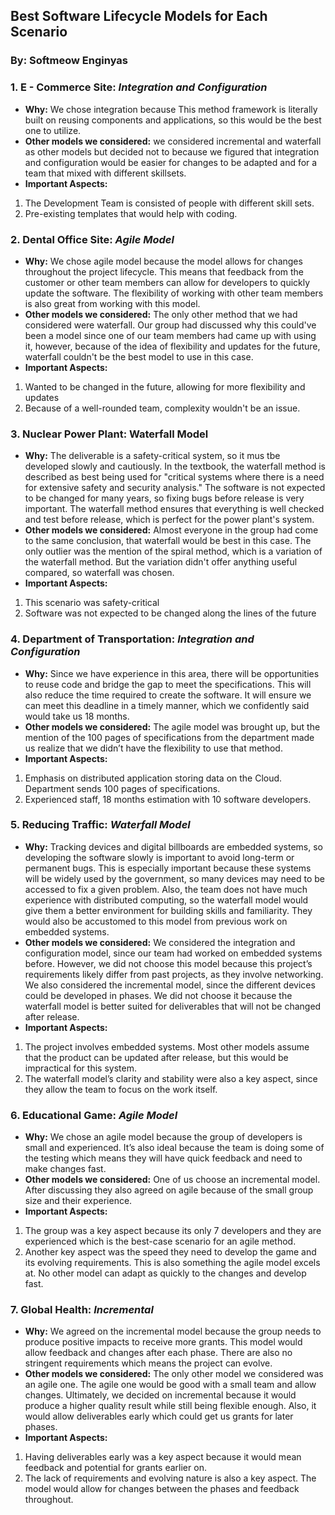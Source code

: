 ## Best Software Lifecycle Models for Each Scenario
### By: Softmeow Enginyas

### 1. E - Commerce Site: *Integration and Configuration*
* **Why:** We chose integration because This method framework is literally built on reusing components and
applications, so this would be the best one to utilize.
* **Other models we considered:** we considered incremental and waterfall as other models but decided not to
because we figured that integration and configuration would be easier for changes to be adapted and for 
a team that mixed with different skillsets.
*  **Important Aspects:**
1. The Development Team is consisted of people with different skill sets.
2. Pre-existing templates that would help with coding.

### 2. Dental Office Site: *Agile Model*
* **Why:** We chose agile model because the model allows for changes throughout the project 
lifecycle. This means that feedback from the customer or other team members can allow for developers
to quickly update the software. The flexibility of working with other team members is also great from working
with this model.
* **Other models we considered:** The only other method that we had considered were waterfall. Our group had discussed
why this could've been a model since one of our team members had came up with using it, however, because of the 
idea of flexibility and updates for the future, waterfall couldn't be the best model to use in this case.
* **Important Aspects:**
1. Wanted to be changed in the future, allowing for more flexibility and updates
2. Because of a well-rounded team, complexity wouldn't be an issue.

### 3. Nuclear Power Plant: Waterfall Model
* **Why:** The deliverable is a safety-critical system, so it mus tbe developed slowly and cautiously. In the textbook,
the waterfall method is described as best being used for "critical systems where there is a need for extensive safety 
and security analysis." The software is not expected to be changed for many years, so fixing bugs before release is very
important. The waterfall method ensures that everything is well checked and test before release, which is perfect for
the power plant's system. 
* **Other models we considered:** Almost everyone in the group had come to the same conclusion, that waterfall would be
best in this case. The only outlier was the mention of the spiral method, which is a variation of the waterfall method. 
But the variation didn't offer anything useful compared, so waterfall was chosen.
* **Important Aspects:**
1. This scenario was safety-critical
2. Software was not expected to be changed along the lines of the future

### 4. Department of Transportation: *Integration and Configuration*
* **Why:** Since we have experience in this area, there will be opportunities to reuse code and bridge the gap to meet the specifications. This will also reduce the time required to create the software. It will ensure we can meet this deadline in a timely manner, which we confidently said would take us 18 months.
* **Other models we considered:** The agile model was brought up, but the mention of the 100 pages of specifications from the department made us realize that we didn’t have the flexibility to use that method.
* **Important Aspects:** 
1. Emphasis on distributed application storing data on the Cloud. Department sends 100 pages of specifications.
2. Experienced staff, 18 months estimation with 10 software developers.

### 5. Reducing Traffic: *Waterfall Model*
* **Why:** Tracking devices and digital billboards are embedded systems, so developing the software slowly is important to avoid long-term or permanent bugs. This is especially important because these systems will be widely used by the government, so many devices may need to be accessed to fix a given problem. Also, the team does not have much experience with distributed computing, so the waterfall model would give them a better environment for building skills and familiarity. They would also be accustomed to this model from previous work on embedded systems.
* **Other models we considered:** We considered the integration and configuration model, since our team had worked on embedded systems before. However, we did not choose this model because this project’s requirements likely differ from past projects, as they involve networking. We also considered the incremental model, since the different devices could be developed in phases. We did not choose it because the waterfall model is better suited for deliverables that will not be changed after release.
* **Important Aspects:** 
1. The project involves embedded systems. Most other models assume that the product can be updated after release, but this would be impractical for this system.
2. The waterfall model’s clarity and stability were also a key aspect, since they allow the team to focus on the work itself.

### 6. Educational Game: *Agile Model*
* **Why:** We chose an agile model because the group of developers is small and experienced. It’s also ideal because the team is doing some of the testing which means they will have quick feedback and need to make changes fast.
* **Other models we considered:** One of us choose an incremental model. After discussing they also agreed on agile because of the small group size and their experience.
* **Important Aspects:**
1. The group was a key aspect because its only 7 developers and they are experienced which is the best-case scenario for an agile method.
2. Another key aspect was the speed they need to develop the game and its evolving requirements. This is also something the agile model excels at. No other model can adapt as quickly to the changes and develop fast.

### 7. Global Health: *Incremental*
* **Why:** We agreed on the incremental model because the group needs to produce positive impacts to receive more grants. This model would allow feedback and changes after each phase. There are also no stringent requirements which means the project can evolve.
* **Other models we considered:** The only other model we considered was an agile one. The agile one would be good with a small team and allow changes. Ultimately, we decided on incremental because it would produce a higher quality result while still being flexible enough. Also, it would allow deliverables early which could get us grants for later phases.
* **Important Aspects:**
1. Having deliverables early was a key aspect because it would mean feedback and potential for grants earlier on.
2. The lack of requirements and evolving nature is also a key aspect. The model would allow for changes between the phases and feedback throughout.
